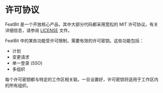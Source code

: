# 许可协议

FeatBit 是一个开放核心产品，其中大部分代码都采用宽松的 MIT 许可协议。有关详细信息，请参阅 [LICENSE](https://github.com/featbit/featbit/blob/main/LICENSE) 文件。

FeatBit 中的某些功能受许可限制，需要有效的许可密钥。这些功能包括：

- 计划
- 变更请求
- 单一登录 (SSO)
- 多组织

每个许可密钥都与特定的工作区相关联。一旦设置好，许可密钥将适用于工作区内的所有组织。